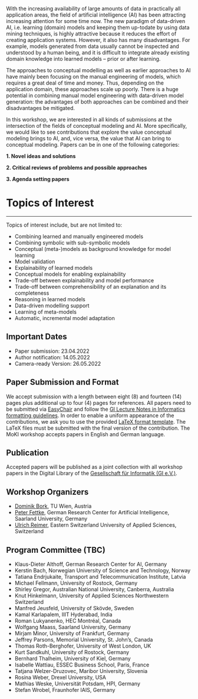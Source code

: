 With the increasing availability of large amounts of data in practically all application areas, the field of artificial intelligence (AI) has been attracting increasing attention for some time now. The new paradigm of data-driven AI, i.e. learning (domain) models and keeping them up-todate by using data mining techniques, is highly attractive because it reduces the effort of creating application systems. However, it also has many disadvantages. For example, models generated from data usually cannot be inspected and understood by a human being, and it is difficult to integrate already existing domain knowledge into learned models – prior or after learning.

The approaches to conceptual modelling as well as earlier approaches to AI have mainly been focusing on the manual engineering of models, which requires a great deal of time and money. Thus, depending on the application domain, these approaches scale up poorly. There is a huge potential in combining manual model engineering with data-driven model generation: the advantages of both approaches can be combined and their disadvantages be mitigated. 

In this workshop, we are interested in all kinds of submissions at the intersection of the fields of conceptual modeling and AI. More specifically, we would like to see contributions that explore the value conceptual modeling brings to AI, and, vice versa, the value that AI can bring to conceptual modeling. Papers can be in one of the following categories:

**1. Novel ideas and solutions**

**2. Critical reviews of problems and possible approaches**

**3. Agenda setting papers**

# Topics of Interest
----
Topics of interest include, but are not limited to:

- Combining learned and manually engineered models
- Combining symbolic with sub-symbolic models
- Conceptual (meta-)models as background knowledge for model learning
- Model validation
- Explainability of learned models
- Conceptual models for enabling explainability
- Trade-off between explainability and model performance
- Trade-off between comprehensibility of an explanation and its completeness
- Reasoning in learned models
- Data-driven modelling support
- Learning of meta-models
- Automatic, incremental model adaptation

<!--
Workshop Program (CEST)
----
**CMAI Session I chaired by Dominik Bork**\
13.30 - 13.40	Introduction to the Workshop: Conceptual Modeling and Artificial Intelligence: Mutual Benefits from Complementary Worlds [Paper (PDF)](/papers/CMAI2021_Intro.pdf)\
*Dominik Bork*

13.40 - 14.10	Why Should Machine Learning Require Conceptual Models? [Paper (PDF)](/papers/[MaassStorey21]WhyShouldMachineLearningRequireConceptualModels.pdf)\
*Wolfgang Maass and Veda C. Storey*

14.10 - 14.40	Conceptual Models for ML: Reflections and Guidelines [Paper (PDF)](/papers/[Castellanos+12]ConceptualModelsForML.pdf), further reading: [AAAI'21](http://ceur-ws.org/Vol-2846/paper11.pdf) [ER'20](https://link.springer.com/chapter/10.1007/978-3-030-65847-2_3) [CAiSE'19](https://link.springer.com/chapter/10.1007/978-3-030-21297-1_15) [EMMSAD'21](https://link.springer.com/chapter/10.1007/978-3-030-79186-5_19) [DKE'21](https://www.sciencedirect.com/science/article/pii/S0169023X21000367) [MSIQ'21](https://misq.org/from-representation-to-mediation-a-new-agenda-for-conceptual-modeling-research-in-a-digital-world.html)\
*Arturo Castellanos, Alfred Castillo, Monica Chiarini Tremblay, Roman Lukyanenko, Jeffrey Parsons and Veda C. Storey*

14.40 - 15.10	Using Conceptual Modeling to Drive Machine Learning Solutions Development - A Case Report on applying GR4ML [Paper (PDF)](/papers/[NalchigarYu21]UsingConceptualModelingToDriveMachineLearningSolutionsDevelopment.pdf)\
*Soroosh Nalchigar and Eric Yu*
	
**CMAI Session II chaired by Ulrich Reimer**\
15.30  - 16.00	Searching for Models with Hybrid AI Techniques [Paper (PDF)](/papers/[Eisenberg+21]SearchingForModelsWithHybridAITechniques.pdf)\
*Martin Eisenberg, Hans-Peter Pichler, Antonio Garmendia and Manuel Wimmer*

16.00  - 16.30	Conceptual Modelling and Artificial Intelligence Overview and research challenges from the perspective of predictive business process management [Paper (PDF)](/papers/[Fettke21]AI_BPM_short.pdf)\
*Peter Fettke*

16.30  - 17.00	Wrap-Up
-->

Important Dates
----
- Paper submission: 23.04.2022
- Author notification: 14.05.2022
- Camera-ready Version: 26.05.2022

Paper Submission and Format
----
We accept submission with a length between eight (8) and fourteen (14) pages plus additional up to four (4) pages for references. All papers need to be submitted via [EasyChair]() and follow the [GI Lecture Notes in Informatics formatting guidelines](https://gi.de/fileadmin/GI/Hauptseite/Service/Publikationen/LNI/LNI-authorsinstructions-english.doc). In order to enable a uniform appearance of the contributions, we ask you to use the provided [LaTeX format template](https://mirrors.ctan.org/macros/latex/contrib/lni.zip). The LaTeX files must be submitted with the final version of the contribution. The MoKI workshop accepts papers in English and German language.

Publication
----
Accepted papers will be published as a joint collection with all workshop papers in the Digital Library of the [Gesellschaft für Informatik (GI e.V.)](https://dl.gi.de/).

Workshop Organizers
----
- [Dominik Bork](https://model-engineering.info/), TU Wien, Austria
- [Peter Fettke](https://www.dfki.de/web/ueber-uns/mitarbeiter/person/pefe01/), German Research Center for Artificial Intelligence, Saarland University, Germany
- [Ulrich Reimer](http://www.ulrichreimer.net/), Eastern Switzerland University of Applied Sciences, Switzerland


Program Committee (TBC)
----
- Klaus-Dieter Althoff, German Research Center for AI, Germany
- Kerstin Bach, Norwegian University of Science and Technology, Norway
- Tatiana Endrjukaite, Transport and Telecommunication Institute, Latvia
- Michael Fellmann, University of Rostock, Germany
- Shirley Gregor, Australian National University, Canberra, Australia
- Knut Hinkelmann, University of Applied Sciences Northwestern Switzerland
- Manfred Jeusfeld, University of Skövde, Sweden
- Kamal Karlapalem, IIIT Hyderabad, India
- Roman Lukyanenko, HEC Montréal, Canada
- Wolfgang Maass, Saarland University, Germany
- Mirjam Minor, University of Frankfurt, Germany
- Jeffrey Parsons, Memorial University, St. John’s, Canada
- Thomas Roth-Berghofer, University of West London, UK
- Kurt Sandkuhl, University of Rostock, Germany
- Bernhard Thalheim, University of Kiel, Germany
- Isabelle Wattiau, ESSEC Business School, Paris, France
- Tatjana Welzer-Druzovec, Maribor University, Slovenia
- Rosina Weber, Drexel University, USA
- Mathias Weske, Universität Potsdam, HPI, Germany
- Stefan Wrobel, Fraunhofer IAIS, Germany

